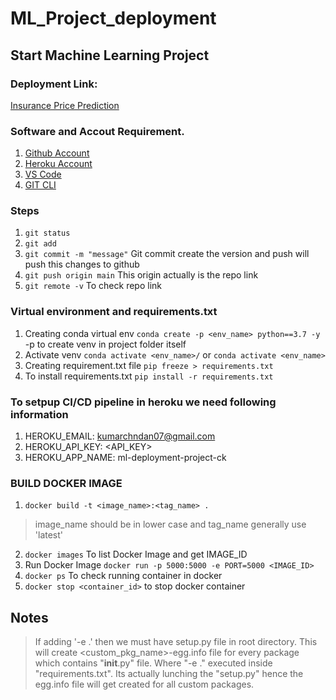 # ML_Project_deployment
## Start Machine Learning Project

### Deployment Link:
[Insurance Price Prediction](https://insurance-premium-pred-ck.herokuapp.com/)

### Software and Accout Requirement.

1. [Github Account](https://github.com)
2. [Heroku Account](https://dashboard.heroku.com/login)
3. [VS Code](https://code.visualstudio.com/download)
4. [GIT CLI](https://git-scm.com/downloads)

### Steps
1. `git status`
2. `git add` 
3. `git commit -m "message"` Git commit create the version and push will push this changes to github
4. `git push origin main` This origin actually is the repo link
5. `git remote -v` To check repo link 

### Virtual environment and requirements.txt
1. Creating conda virtual env
`conda create -p <env_name> python==3.7 -y` -p to create venv in project folder itself
2. Activate venv
`conda activate <env_name>/`
or
`conda activate <env_name>`
3. Creating requirement.txt file
`pip freeze > requirements.txt`
4. To install requirements.txt
`pip install -r requirements.txt`

### To setpup CI/CD pipeline in heroku we need following information
1. HEROKU_EMAIL: kumarchndan07@gmail.com
2. HEROKU_API_KEY: <API_KEY>
3. HEROKU_APP_NAME: ml-deployment-project-ck

### BUILD DOCKER IMAGE
1. `docker build -t <image_name>:<tag_name> .`
> image_name should be in lower case and tag_name generally use 'latest'
2. `docker images` To list Docker Image and get IMAGE_ID
3. Run Docker Image
   `docker run -p 5000:5000 -e PORT=5000 <IMAGE_ID>`
4. `docker ps` To check running container in docker
5. `docker stop <container_id>` to stop docker container 


## Notes
> If adding '-e .' then we must have setup.py file in root directory. This will create <custom_pkg_name>-egg.info file for every package which contains "__init__.py" file.
> Where "-e ." executed inside "requirements.txt". Its actually lunching the "setup.py" hence the egg.info file will get created for all custom packages.